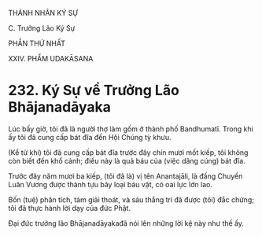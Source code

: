 THÁNH NHÂN KÝ SỰ

C. Trưởng Lão Ký Sự

PHẦN THỨ NHẤT

XXIV. PHẨM UDAKĀSANA

# 232. Ký Sự về Trưởng Lão Bhājanadāyaka

Lúc bấy giờ, tôi đã là người thợ làm gốm ở thành phố Bandhumatī. Trong khi ấy tôi đã cung cấp bát đĩa đến Hội Chúng tỳ khưu.

(Kể từ khi) tôi đã cung cấp bát đĩa trước đây chín mươi mốt kiếp, tôi không còn biết đến khổ cảnh; điều này là quả báu của (việc dâng cúng) bát đĩa.

Trước đây năm mươi ba kiếp, (tôi đã là) vị tên Anantajāli, là đấng Chuyển Luân Vương được thành tựu bảy loại báu vật, có oai lực lớn lao.

Bốn (tuệ) phân tích, tám giải thoát, và sáu thắng trí đã được (tôi) đắc chứng; tôi đã thực hành lời dạy của đức Phật.

Đại đức trưởng lão Bhājanadāyakađã nói lên những lời kệ này như thế ấy.
